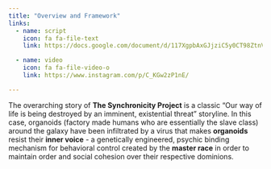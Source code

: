 ```yaml
---
title: "Overview and Framework"
links:
  - name: script
    icon: fa fa-file-text
    link: https://docs.google.com/document/d/117XgpbAxGJjziC5y0CT98ZtnVZLxN3MQ7futAhaC7X0/edit?usp=share_link

  - name: video
    icon: fa fa-file-video-o
    link: https://www.instagram.com/p/C_KGw2zP1nE/

---
```


The overarching story of **The Synchronicity Project** is a classic “Our way of life is being destroyed by an imminent, existential threat” storyline. In this case, organoids (factory made humans who are essentially the slave class) around the galaxy have been infiltrated by a virus that makes **organoids** resist their **inner voice** - a genetically engineered, psychic binding mechanism for behavioral control created by the **master race** in order to maintain order and social cohesion over their respective dominions.